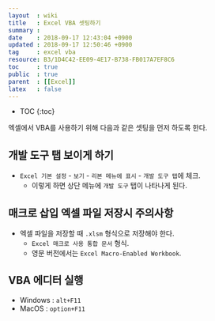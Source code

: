 ```yaml
---
layout  : wiki
title   : Excel VBA 셋팅하기
summary : 
date    : 2018-09-17 12:43:04 +0900
updated : 2018-09-17 12:50:46 +0900
tag     : excel vba
resource: B3/1D4C42-EE09-4E17-B738-FB017A7EF8C6
toc     : true
public  : true
parent  : [[Excel]]
latex   : false
---
```

* TOC
{:toc}

엑셀에서 VBA를 사용하기 위해 다음과 같은 셋팅을 먼저 하도록 한다.

## 개발 도구 탭 보이게 하기

* `Excel 기본 설정` - `보기` - `리본 메뉴에 표시` - `개발 도구 탭`에 체크.
    * 이렇게 하면 상단 메뉴에 `개발 도구` 탭이 나타나게 된다.

## 매크로 삽입 엑셀 파일 저장시 주의사항

* 엑셀 파일을 저장할 때 `.xlsm` 형식으로 저장해야 한다.
    * `Excel 매크로 사용 통합 문서` 형식.
    * 영문 버전에서는 `Excel Macro-Enabled Workbook`.

## VBA 에디터 실행

* Windows : `alt+F11`
* MacOS : `option+F11`


